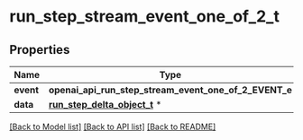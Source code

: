 # run_step_stream_event_one_of_2_t

## Properties
Name | Type | Description | Notes
------------ | ------------- | ------------- | -------------
**event** | **openai_api_run_step_stream_event_one_of_2_EVENT_e** |  | 
**data** | [**run_step_delta_object_t**](run_step_delta_object.md) \* |  | 

[[Back to Model list]](../README.md#documentation-for-models) [[Back to API list]](../README.md#documentation-for-api-endpoints) [[Back to README]](../README.md)


